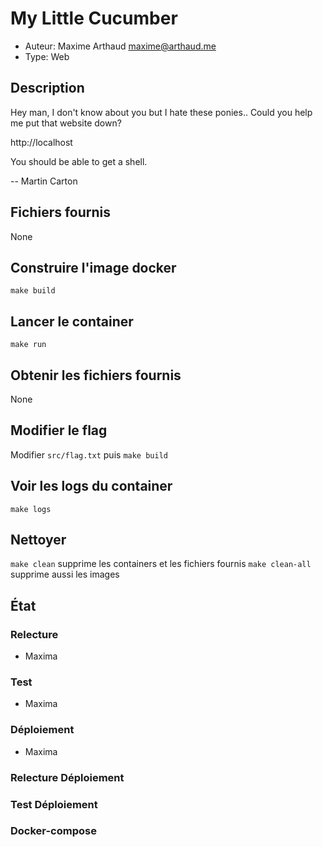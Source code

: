 # My Little Cucumber

- Auteur: Maxime Arthaud <maxime@arthaud.me>
- Type: Web

## Description

Hey man, I don't know about you but I hate these ponies.. Could you help me put that website down?

http://localhost

You should be able to get a shell.

-- Martin Carton

## Fichiers fournis

None

## Construire l'image docker

`make build`

## Lancer le container

`make run`

## Obtenir les fichiers fournis

None

## Modifier le flag

Modifier `src/flag.txt` puis `make build`

## Voir les logs du container

`make logs`

## Nettoyer

`make clean` supprime les containers et les fichiers fournis
`make clean-all` supprime aussi les images

## État

### Relecture

- Maxima

### Test

- Maxima

### Déploiement

- Maxima

### Relecture Déploiement

### Test Déploiement

### Docker-compose
